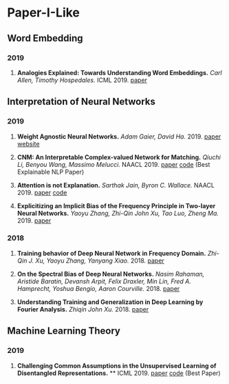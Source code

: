 # Paper-I-Like

## Word Embedding

### 2019

1. **Analogies Explained: Towards Understanding Word Embeddings.**
*Carl Allen, Timothy Hospedales.* ICML 2019. [paper](https://arxiv.org/pdf/1901.09813.pdf)

## Interpretation of Neural Networks

### 2019

1. **Weight Agnostic Neural Networks.**
*Adam Gaier, David Ha.* 2019. [paper](https://arxiv.org/pdf/1906.04358.pdf) [website](https://weightagnostic.github.io/)

1. **CNM: An Interpretable Complex-valued Network for Matching.** 
*Qiuchi Li, Benyou Wang, Massimo Melucci.* NAACL 2019. [paper](https://arxiv.org/pdf/1904.05298.pdf) [code](https://github.com/wabyking/qnn) (Best Explainable NLP Paper)

1. **Attention is not Explanation.**
*Sarthak Jain, Byron C. Wallace.* NAACL 2019. [paper](https://arxiv.org/pdf/1902.10186.pdf) [code](https://github.com/successar/AttentionExplanation)

1. **Explicitizing an Implicit Bias of the Frequency Principle in Two-layer Neural Networks.**
*Yaoyu Zhang, Zhi-Qin John Xu, Tao Luo, Zheng Ma.* 2019. [paper](https://arxiv.org/pdf/1905.10264.pdf)

### 2018

1. **Training behavior of Deep Neural Network in Frequency Domain.**
*Zhi-Qin J. Xu, Yaoyu Zhang, Yanyang Xiao.* 2018. [paper](https://arxiv.org/pdf/1807.01251.pdf)

1. **On the Spectral Bias of Deep Neural Networks.**
*Nasim Rahaman, Aristide Baratin, Devansh Arpit, Felix Draxler, Min Lin, Fred A. Hamprecht, Yoshua Bengio, Aaron Courville.* 2018. [paper](https://arxiv.org/pdf/1806.08734.pdf)

1. **Understanding Training and Generalization in Deep Learning by Fourier Analysis.**
*Zhiqin John Xu.* 2018. [paper](https://arxiv.org/pdf/1808.04295.pdf)

## Machine Learning Theory

### 2019

1. **Challenging Common Assumptions in the Unsupervised Learning of Disentangled Representations.**
** ICML 2019. [paper](https://arxiv.org/pdf/1811.12359.pdf) [code](https://github.com/google-research/disentanglement_lib) (Best Paper)
